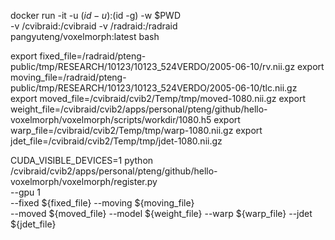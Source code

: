 
docker run -it -u $(id -u):$(id -g) -w $PWD \
-v /cvibraid:/cvibraid -v /radraid:/radraid \
pangyuteng/voxelmorph:latest bash

export fixed_file=/radraid/pteng-public/tmp/RESEARCH/10123/10123_524VERDO/2005-06-10/rv.nii.gz
export moving_file=/radraid/pteng-public/tmp/RESEARCH/10123/10123_524VERDO/2005-06-10/tlc.nii.gz
export moved_file=/cvibraid/cvib2/Temp/tmp/moved-1080.nii.gz
export weight_file=/cvibraid/cvib2/apps/personal/pteng/github/hello-voxelmorph/voxelmorph/scripts/workdir/1080.h5
export warp_file=/cvibraid/cvib2/Temp/tmp/warp-1080.nii.gz
export jdet_file=/cvibraid/cvib2/Temp/tmp/jdet-1080.nii.gz

CUDA_VISIBLE_DEVICES=1 python \
    /cvibraid/cvib2/apps/personal/pteng/github/hello-voxelmorph/voxelmorph/register.py \
    --gpu 1 \
    --fixed ${fixed_file} --moving ${moving_file} \
    --moved ${moved_file} --model ${weight_file} --warp ${warp_file} --jdet ${jdet_file}